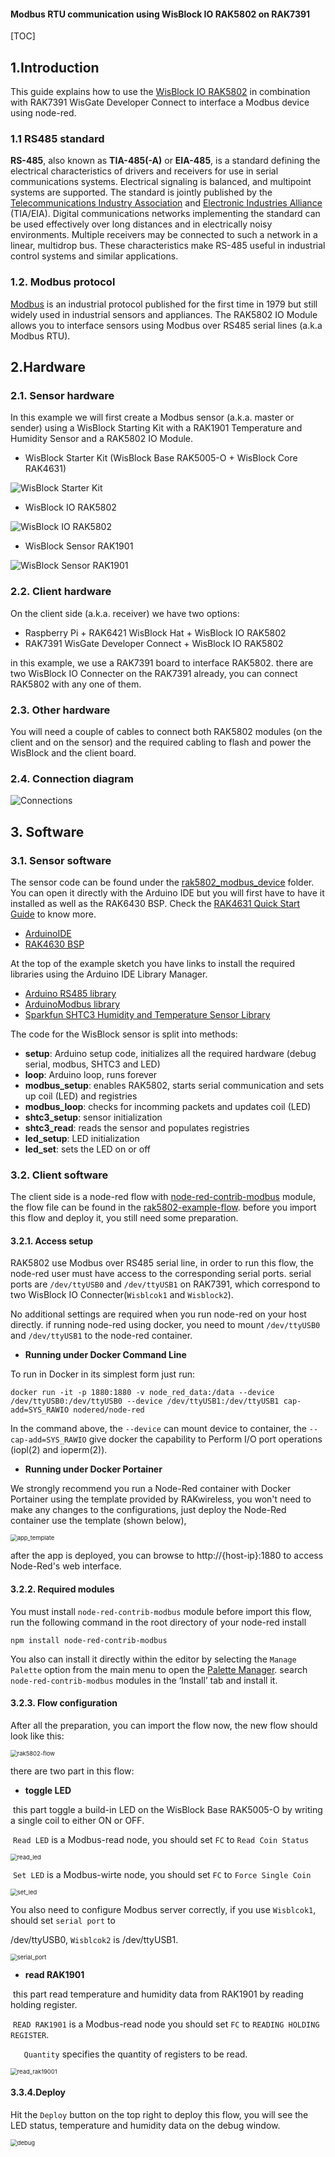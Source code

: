 #### Modbus RTU communication using WisBlock IO RAK5802 on RAK7391

[TOC]

## 1.Introduction

This guide explains how to use the [WisBlock IO RAK5802](https://store.rakwireless.com/collections/wisblock-interface/products/rak5802-rs485-interface) in combination with RAK7391 WisGate Developer Connect to interface a Modbus device using node-red.

### 1.1 RS485 standard

**RS-485**, also known as **TIA-485(-A)** or **EIA-485**, is a standard defining the electrical characteristics of drivers and receivers for use in serial communications systems. Electrical signaling is balanced, and multipoint systems are supported. The standard is jointly published by the [Telecommunications Industry Association](https://en.wikipedia.org/wiki/Telecommunications_Industry_Association) and [Electronic Industries Alliance](https://en.wikipedia.org/wiki/Electronic_Industries_Alliance) (TIA/EIA). Digital communications networks implementing the standard can be used effectively over long distances and in electrically noisy environments. Multiple receivers may be connected to such a network in a linear, multidrop bus. These characteristics make RS-485 useful in industrial control systems and similar applications.

### 1.2. Modbus protocol

[Modbus](https://en.wikipedia.org/wiki/Modbus) is an industrial protocol published for the first time in 1979 but still widely used in industrial sensors and appliances. The RAK5802 IO Module allows you to interface sensors using Modbus over RS485 serial lines (a.k.a Modbus RTU).

## 2.Hardware

### 2.1. Sensor hardware

In this example we will first create a Modbus sensor (a.k.a. master or sender) using a WisBlock Starting Kit with a RAK1901 Temperature and Humidity Sensor and a RAK5802 IO Module.

- WisBlock Starter Kit (WisBlock Base RAK5005-O + WisBlock Core RAK4631)

![WisBlock Starter Kit](assets/wisblock_starter_kit.png)

- WisBlock IO RAK5802

![WisBlock IO RAK5802](assets/rak5802.png)

- WisBlock Sensor RAK1901

![WisBlock Sensor RAK1901](assets/rak1901.png)

### 2.2. Client hardware

On the client side (a.k.a. receiver) we have two options:

- Raspberry Pi + RAK6421 WisBlock Hat + WisBlock IO RAK5802
- RAK7391 WisGate Developer Connect + WisBlock IO RAK5802

in this example, we use a RAK7391 board to interface RAK5802. there are two WisBlock IO Connecter on the RAK7391 already, you can connect RAK5802 with any one of them.

### 2.3. Other hardware

You will need a couple of cables to connect both RAK5802 modules (on the client and on the sensor) and the required cabling to flash and power the WisBlock and the client board.

### 2.4. Connection diagram

![Connections](assets/setup.jpg)

## 3. Software

### 3.1. Sensor software

The sensor code can be found under the [rak5802_modbus_device](rak5802_modbus_device/rak5802_modbus_device.ino) folder. You can open it directly with the Arduino IDE but you will first have to have it installed as well as the RAK6430 BSP. Check the [RAK4631 Quick Start Guide](https://docs.rakwireless.com/Product-Categories/WisBlock/RAK4631/Quickstart) to know more.

- [ArduinoIDE](https://www.arduino.cc/en/Main/Software)
- [RAK4630 BSP](https://github.com/RAKWireless/RAK-nRF52-Arduino)

At the top of the example sketch you have links to install the required libraries using the Arduino IDE Library Manager.

- [Arduino RS485 library](https://www.arduino.cc/en/Reference/ArduinoRS485)
- [ArduinoModbus library](https://www.arduino.cc/en/ArduinoModbus/ArduinoModbus)
- [Sparkfun SHTC3 Humidity and Temperature Sensor Library](https://github.com/sparkfun/SparkFun_SHTC3_Arduino_Library)

The code for the WisBlock sensor is split into methods:

* **setup**: Arduino setup code, initializes all the required hardware (debug serial, modbus, SHTC3 and LED)
* **loop**: Arduino loop, runs forever
* **modbus_setup**: enables RAK5802, starts serial communication and sets up coil (LED) and registries
* **modbus_loop**: checks for incomming packets and updates coil (LED)
* **shtc3_setup**: sensor initialization
* **shtc3_read**: reads the sensor and populates registries
* **led_setup**: LED initialization
* **led_set**: sets the LED on or off

### 3.2. Client software

The client side is a node-red flow with [node-red-contrib-modbus](https://flows.nodered.org/node/node-red-contrib-modbus) module,  the flow file can be found in the [rak5802-example-flow](rak5802-example-flow.json).  before you import this flow and deploy it, you still need some preparation.

#### 3.2.1. Access setup

RAK5802 use Modbus over RS485 serial line, in order to run this flow, the node-red user must have access to the corresponding serial ports. serial ports are `/dev/ttyUSB0` and `/dev/ttyUSB1` on RAK7391, which correspond to two WisBlock IO Connecter(`Wisblcok1` and `Wisblock2`).

No additional settings are required when you run node-red on your host directly. if running node-red using docker,  you need to mount `/dev/ttyUSB0` and `/dev/ttyUSB1` to the node-red container. 

- **Running under Docker Command Line**

To run in Docker in its simplest form just run:

```
docker run -it -p 1880:1880 -v node_red_data:/data --device /dev/ttyUSB0:/dev/ttyUSB0 --device /dev/ttyUSB1:/dev/ttyUSB1 cap-add=SYS_RAWIO nodered/node-red
```

In the command above, the `--device` can mount device to container, the `--cap-add=SYS_RAWIO` give docker the capability to Perform I/O port operations (iopl(2) and ioperm(2)).

- **Running under Docker Portainer**

We strongly recommend you run a Node-Red container with Docker Portainer using the template provided by RAKwireless, you won't need to make any changes to the configurations, just deploy the Node-Red container use the template (shown below),

<img src="assets/app_template.png" alt="app_template" style="zoom:67%;" />

after the app is deployed, you can browse to http://{host-ip}:1880 to access Node-Red's web interface.

#### 3.2.2. Required modules

You must install `node-red-contrib-modbus` module before import this flow, run the following command in the root directory of your node-red install

```
npm install node-red-contrib-modbus
```

You also can install it directly within the editor by selecting the `Manage Palette` option from the main menu to open the [Palette Manager](https://nodered.org/docs/user-guide/editor/palette/manager). search `node-red-contrib-modbus` modules in the ‘Install’ tab and install it.

#### 3.2.3. Flow configuration

After all the preparation, you can import the flow now, the new flow should look like this:

<img src="assets/rak5802-flow.png" alt="rak5802-flow" style="zoom:67%;" />

there are two part in this flow:

- **toggle LED**

​	this part toggle a build-in LED on the WisBlock Base RAK5005-O by writing a single coil to either ON or 	OFF.

​	`Read LED` is a Modbus-read node, you should set `FC` to `Read Coin Status`

<img src="assets/read_led.png" alt="read_led" style="zoom: 67%;" />

​	`Set LED` is a Modbus-wirte node, you should set `FC` to `Force Single Coin`

<img src="assets/set_led.png" alt="set_led" style="zoom:67%;" />

You also need to configure Modbus server correctly, if you use `Wisblcok1`,  should set `serial port` to

/dev/ttyUSB0, `Wisblcok2` is /dev/ttyUSB1.

<img src="assets/serial_port.png" alt="serial_port" style="zoom:67%;" />

- **read RAK1901**

​	this part read temperature and humidity data from RAK1901 by reading holding register. 

​	`READ RAK1901` is a Modbus-read node you should set `FC` to `READING HOLDING REGISTER`.

`	Quantity` specifies the quantity of registers to be read.

<img src="assets/read_rak19001.png" alt="read_rak19001" style="zoom:67%;" />

#### 3.3.4.Deploy

Hit the `Deploy` button on the top right to deploy this flow, you will see the LED status,  temperature and humidity data on the debug window.

<img src="assets/debug.png" alt="debug" style="zoom:67%;" />





